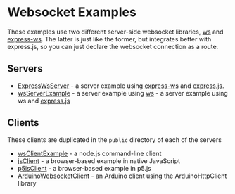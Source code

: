 # Websocket Examples

These examples use two different server-side websocket libraries, [ws](https://www.npmjs.com/package/ws) and [express-ws](https://www.npmjs.com/package/express-ws). The latter is just like the former, but integrates better with express.js, so you can just declare the websocket connection as a route. 

## Servers
* [ExpressWsServer](ExpressWsServer/) - a server example using [express-ws](https://www.npmjs.com/package/express-ws) and [express.js](https://expressjs.com/). 
* [wsServerExample](wsServerExample/) - a server example using [ws](https://www.npmjs.com/package/ws) - a server example using ws and [express.js](https://expressjs.com/)

## Clients
These clients are duplicated in the `public` directory of each of the servers
* [wsClientExample](wsClientExample/) - a node.js command-line client
* [jsClient](jsClient/) - a browser-based example in native JavaScript
* [p5jsClient](p5jsClient/) - a browser-based example in p5.js
* [ArduinoWebsocketClient](ArduinoWebsocketClient/) - an Arduino client using the ArduinoHttpClient library





